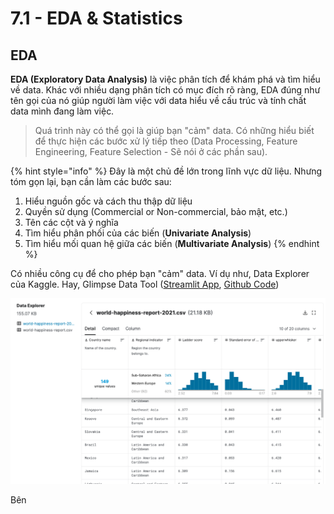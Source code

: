 # 7.1 - EDA & Statistics

## EDA

**EDA \(Exploratory Data Analysis\)** là việc phân tích để khám phá và tìm hiểu về data. Khác với nhiều dạng phân tích có mục đích rõ ràng, EDA đúng như tên gọi của nó giúp người làm việc với data hiểu về cấu trúc và tính chất data mình đang làm việc.

> Quá trình này có thể gọi là giúp bạn "cảm" data. Có những hiểu biết để thực hiện các bước xử lý tiếp theo \(Data Processing, Feature Engineering, Feature Selection - Sẽ nói ở các phần sau\).

{% hint style="info" %}
Đây là một chủ đề lớn trong lĩnh vực dữ liệu. Nhưng tóm gọn lại, bạn cần làm các bước sau:

1. Hiểu nguồn gốc và cách thu thập dữ liệu
2. Quyền sử dụng \(Commercial or Non-commercial, bảo mật, etc.\)
3. Tên các cột và ý nghĩa
4. Tìm hiểu phân phối của các biến \(**Univariate Analysis**\)
5. Tìm hiểu mối quan hệ giữa các biến \(**Multivariate Analysis**\)
{% endhint %}

Có nhiều công cụ để cho phép bạn "cảm" data. Ví dụ như, Data Explorer của Kaggle. Hay, Glimpse Data Tool \([Streamlit App](https://share.streamlit.io/anhdanggit/streamlit-data-glimpse/main/app.py), [Github Code](https://github.com/anhdanggit/streamlit-data-glimpse)\)

![](../../.gitbook/assets/image%20%28164%29.png)

Bên 

